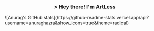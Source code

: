 <h3 align="center">> Hey there! I'm ArtLess</h2>
![Anurag's GitHub stats](https://github-readme-stats.vercel.app/api?username=anuraghazra&show_icons=true&theme=radical)
